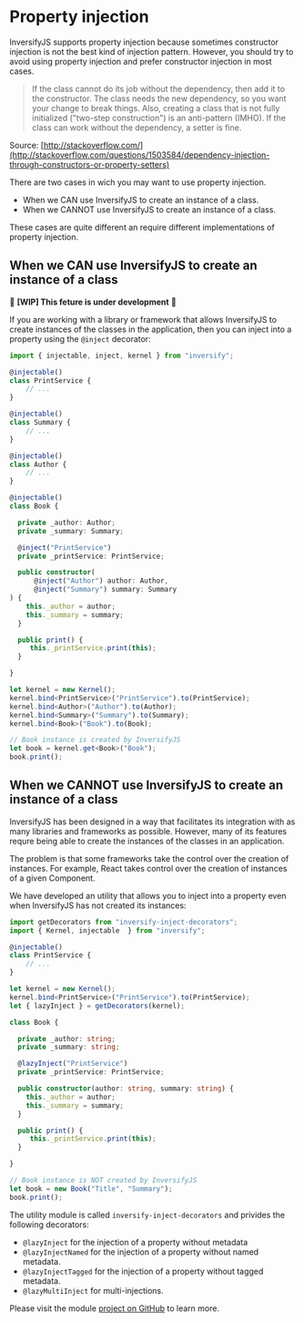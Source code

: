 # Property injection
InversifyJS supports property injection because sometimes constructor injection is not the best kind of injection pattern. However, you should try to avoid using property injection and prefer constructor injection in most cases.

> If the class cannot do its job without the dependency, then add it to the constructor. The class needs the new dependency, so you want your change to break things. Also, creating a class that is not fully initialized ("two-step construction") is an anti-pattern (IMHO). If the class can work without the dependency, a setter is fine.

Source: [http://stackoverflow.com/](http://stackoverflow.com/questions/1503584/dependency-injection-through-constructors-or-property-setters)

There are two cases in wich you may want to use property injection.

- When we CAN use InversifyJS to create an instance of a class.
- When we CANNOT use InversifyJS to create an instance of a class.

These cases are quite different an require different implementations of property injection.

## When we CAN use InversifyJS to create an instance of a class

:construction: **[WIP] This feture is under development** :construction:

If you are working with a library or framework that allows InversifyJS
to create instances of the classes in the application, then you can inject into
a property using the `@inject` decorator:

```ts
import { injectable, inject, kernel } from "inversify";

@injectable()
class PrintService {
    // ...
}

@injectable()
class Summary {
    // ...
}

@injectable()
class Author {
    // ...
}

@injectable()
class Book {

  private _author: Author;
  private _summary: Summary;

  @inject("PrintService")
  private _printService: PrintService;

  public constructor(
      @inject("Author") author: Author,
      @inject("Summary") summary: Summary
) {
    this._author = author;
    this._summary = summary;
  }

  public print() {
     this._printService.print(this);
  }

}

let kernel = new Kernel();
kernel.bind<PrintService>("PrintService").to(PrintService);
kernel.bind<Author>("Author").to(Author);
kernel.bind<Summary>("Summary").to(Summary);
kernel.bind<Book>("Book").to(Book);

// Book instance is created by InversifyJS
let book = kernel.get<Book>("Book");
book.print();
```

## When we CANNOT use InversifyJS to create an instance of a class
InversifyJS has been designed in a way that facilitates its integration with as many
libraries and frameworks as possible. However, many of its features requre being able to
create the instances of the classes in an application. 

The problem is that some frameworks take the control over the creation of instances. 
For example, React takes control over the creation of instances of a given Component.

We have developed an utility that allows you to inject into a property even when 
InversifyJS has not created its instances:

```ts
import getDecorators from "inversify-inject-decorators";
import { Kernel, injectable  } from "inversify";

@injectable()
class PrintService {
    // ...
}

let kernel = new Kernel();
kernel.bind<PrintService>("PrintService").to(PrintService);
let { lazyInject } = getDecorators(kernel);

class Book {

  private _author: string;
  private _summary: string;

  @lazyInject("PrintService")
  private _printService: PrintService;

  public constructor(author: string, summary: string) {
    this._author = author;
    this._summary = summary;
  }

  public print() {
     this._printService.print(this);
  }

}

// Book instance is NOT created by InversifyJS
let book = new Book("Title", "Summary");
book.print();
```

The utility module is called `inversify-inject-decorators`
and privides the following decorators:

- `@lazyInject` for the injection of a property without metadata
- `@lazyInjectNamed` for the injection of a property without named metadata.
- `@lazyInjectTagged` for the injection of a property without tagged metadata.
- `@lazyMultiInject` for multi-injections.

Please visit the module 
[project on GitHub](https://github.com/inversify/inversify-inject-decorators) 
to learn more.
